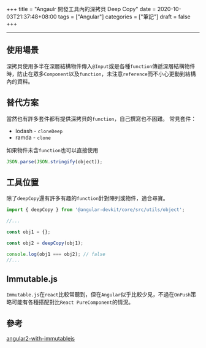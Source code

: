 +++
title = "Angaulr 開發工具內的深拷貝 Deep Copy"
date = 2020-10-03T21:37:48+08:00
tags = ["Angular"]
categories = ["筆記"]
draft = false
+++

<!--more-->
---

## 使用場景
深拷貝使用多半在深層結構物件傳入`@Input`或是各種`function`傳遞深層結構物件時，防止在眾多`Component`以及`function`，未注意`reference`而不小心更動到結構內的資料。

## 替代方案
當然也有許多套件都有提供深拷貝的`function`，自己撰寫也不困難。
常見套件：
* lodash - `cloneDeep`
* ramda - `clone`

如果物件未含`function`也可以直接使用
```javascript
JSON.parse(JSON.stringify(object));
```

## 工具位置

除了`deepCopy`還有許多有趣的`function`針對陣列或物件，適合尋寶。

```typescript
import { deepCopy } from '@angular-devkit/core/src/utils/object';

//...

const obj1 = {};

const obj2 = deepCopy(obj1);

console.log(obj1 === obj2); // false
//...
```



## Immutable.js

`Immutable.js`在`react`比較常聽到，但在`Angular`似乎比較少見，不過在`OnPush`策略可能有各種搭配對比`React PureComponent`的情況。


## 參考
[angular2-with-immutablejs](https://blog.scottlogic.com/2016/01/05/angular2-with-immutablejs.html)
